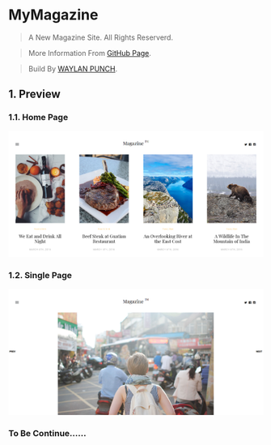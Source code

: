 # MyMagazine

> A New Magazine Site. All Rights Reserverd.

> More Information From [GitHub Page](https://waylanpunch.github.io/).

> Build By [WAYLAN PUNCH](https://github.com/WaylanPunch).



## 1. Preview

### 1.1. Home Page

![index](https://raw.githubusercontent.com/WaylanPunch/MyMagazine/master/files/magazine-00.PNG)

### 1.2. Single Page

![single](https://raw.githubusercontent.com/WaylanPunch/MyMagazine/master/files/magazine-01.PNG)

### To Be Continue......

